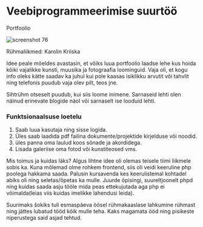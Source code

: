 # Veebiprogrammeerimise suurtöö
Portfoolio

![screenshot 76](https://user-images.githubusercontent.com/22071408/34734935-4b7b4846-f576-11e7-9bc6-3bbbb2633582.png)

Rühmaliikmed: Karolin Kriiska

Idee peale mõeldes avastasin, et võiks luua portfoolio laadse lehe kus hoida kõiki vajalikke kunsti, muusika ja fotograafia loominguid.
Vaja oli, et kogu info oleks kätte saadav ka juhul kui pole kaasas isiklikku arvutit või tahvlit ning telefonis puudub vaja olev pilt, teos jne.

Sihtrühm otseselt puudub, kui siis loome inimene. Sarnaseid lehti olen näinud erinevate blogide näol või sarnaselt ise looduid lehti.

### Funktsionaalsuse loetelu
1. Saab luua kasutaja ning sisse logida.
2. Üles saab laadida pdf failina dokumente/projektide kirjelduse või noodid.
3. üles panna oma laulud koos sõnade ja akordidega.
4. Lisada galeriise oma fotod või kunstiteosed vms.

Mis toimus ja kuidas läks?
Algus lihtne idee oli olemas teisele tiimi liikmele sobis ka. Kuna mõlemad olme rohkem frontend, siis oli veidi keeruline php poolega hakkama saada. Palusin kursavenda kes keerulistemal kohtadel abiks oli ning seletas/õpetas ka mulle. Juurde õpisingi, suureltjoonelt phpd ning kuidas saada asju tööle mida peas ettekujutada aga php ei võimalda(leias viis kuidas imelikke lahendusi leida).

Suurimaks šokiks tuli esmaspäeva öösel rühmakaaslase lahkumine rühmast ning jättes lubatud tööd kõik mulle teha. Kaks magamata ööd ning pisikeste niperustega said asjad tehtud.
